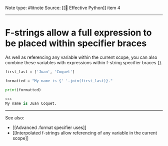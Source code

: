 Note type: #litnote
Source: [[📖 Effective Python]] item 4

---
# F-strings allow a full expression to be placed within specifier braces
As well as referencing any variable within the current scope, you can also combine these variables with expressions within f-string specifier braces {}.
```python
first_last = ['Juan', 'Coquet']

formatted = "My name is {' '.join(first_last)}."

print(formatted)

>>>
My name is Juan Coquet.
```

---
See also:
- [[Advanced .format specifier uses]]
- [[Interpolated f-strings allow referencing of any variable in the current scope]]